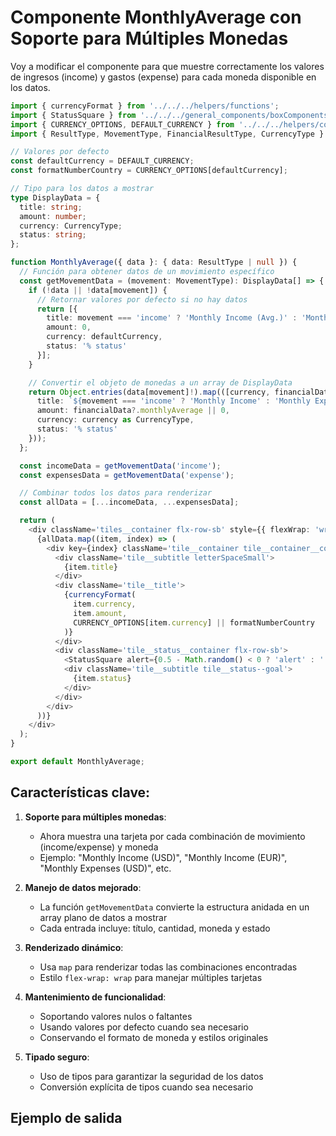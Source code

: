 # Componente MonthlyAverage con Soporte para Múltiples Monedas

Voy a modificar el componente para que muestre correctamente los valores de ingresos (income) y gastos (expense) para cada moneda disponible en los datos.

```typescript
import { currencyFormat } from '../../../helpers/functions';
import { StatusSquare } from '../../../general_components/boxComponents';
import { CURRENCY_OPTIONS, DEFAULT_CURRENCY } from '../../../helpers/constants';
import { ResultType, MovementType, FinancialResultType, CurrencyType } from '../CalculateMonthlyAverage';

// Valores por defecto
const defaultCurrency = DEFAULT_CURRENCY;
const formatNumberCountry = CURRENCY_OPTIONS[defaultCurrency];

// Tipo para los datos a mostrar
type DisplayData = {
  title: string;
  amount: number;
  currency: CurrencyType;
  status: string;
};

function MonthlyAverage({ data }: { data: ResultType | null }) {
  // Función para obtener datos de un movimiento específico
  const getMovementData = (movement: MovementType): DisplayData[] => {
    if (!data || !data[movement]) {
      // Retornar valores por defecto si no hay datos
      return [{
        title: movement === 'income' ? 'Monthly Income (Avg.)' : 'Monthly Expenses (Avg.)',
        amount: 0,
        currency: defaultCurrency,
        status: '% status'
      }];
    }

    // Convertir el objeto de monedas a un array de DisplayData
    return Object.entries(data[movement]!).map(([currency, financialData]) => ({
      title: `${movement === 'income' ? 'Monthly Income' : 'Monthly Expenses'} (${currency.toUpperCase()})`,
      amount: financialData?.monthlyAverage || 0,
      currency: currency as CurrencyType,
      status: '% status'
    }));
  };

  const incomeData = getMovementData('income');
  const expensesData = getMovementData('expense');

  // Combinar todos los datos para renderizar
  const allData = [...incomeData, ...expensesData];

  return (
    <div className='tiles__container flx-row-sb' style={{ flexWrap: 'wrap' }}>
      {allData.map((item, index) => (
        <div key={index} className='tile__container tile__container__col tile__container__col--goalInfo'>
          <div className='tile__subtitle letterSpaceSmall'>
            {item.title}
          </div>
          <div className='tile__title'>
            {currencyFormat(
              item.currency,
              item.amount,
              CURRENCY_OPTIONS[item.currency] || formatNumberCountry
            )}
          </div>
          <div className='tile__status__container flx-row-sb'>
            <StatusSquare alert={0.5 - Math.random() < 0 ? 'alert' : ''} />
            <div className='tile__subtitle tile__status--goal'>
              {item.status}
            </div>
          </div>
        </div>
      ))}
    </div>
  );
}

export default MonthlyAverage;
```

## Características clave:

1. **Soporte para múltiples monedas**:
   - Ahora muestra una tarjeta por cada combinación de movimiento (income/expense) y moneda
   - Ejemplo: "Monthly Income (USD)", "Monthly Income (EUR)", "Monthly Expenses (USD)", etc.

2. **Manejo de datos mejorado**:
   - La función `getMovementData` convierte la estructura anidada en un array plano de datos a mostrar
   - Cada entrada incluye: título, cantidad, moneda y estado

3. **Renderizado dinámico**:
   - Usa `map` para renderizar todas las combinaciones encontradas
   - Estilo `flex-wrap: wrap` para manejar múltiples tarjetas

4. **Mantenimiento de funcionalidad**:
   - Soportando valores nulos o faltantes
   - Usando valores por defecto cuando sea necesario
   - Conservando el formato de moneda y estilos originales

5. **Tipado seguro**:
   - Uso de tipos para garantizar la seguridad de los datos
   - Conversión explícita de tipos cuando sea necesario

## Ejemplo de salida